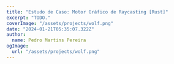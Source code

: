 ```yaml
---
title: "Estudo de Caso: Motor Gráfico de Raycasting [Rust]"
excerpt: "TODO."
coverImage: "/assets/projects/wolf.png"
date: "2024-01-21T05:35:07.322Z"
author:
  name: Pedro Martins Pereira 
ogImage:
  url: "/assets/projects/wolf.png"
---
```

